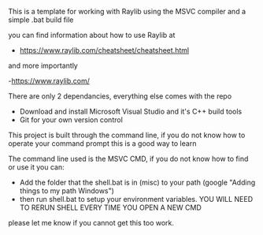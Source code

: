 This is a template for working with Raylib using the MSVC compiler and a simple .bat build file

you can find information about how to use Raylib at

- https://www.raylib.com/cheatsheet/cheatsheet.html

and more importantly

-https://www.raylib.com/

There are only 2 dependancies, everything else comes with the repo

- Download and install Microsoft Visual Studio and it's C++ build tools
- Git for your own version control

This project is built through the command line, 
if you do not know how to operate your command prompt this is a good way to learn

The command line used is the MSVC CMD, if you do not know how to find or use it you can:
- Add the folder that the shell.bat is in (misc) to your path (google "Adding things to my path Windows")
- then run shell.bat to setup your environment variables. YOU WILL NEED TO RERUN SHELL EVERY TIME YOU OPEN A NEW CMD

please let me know if you cannot get this too work.
